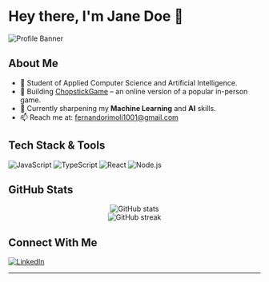# Hey there, I'm Jane Doe 👋

![Profile Banner](https://yourimageurl.com/banner.png)

## About Me

- 🏢 Student of Applied Computer Science and Artificial Intelligence.
- 🔭 Building [ChopstickGame](https://github.com/femito1/chopsticks) – an online version of a popular in-person game.
- 🌱 Currently sharpening my **Machine Learning** and **AI** skills.
- 📫 Reach me at: [fernandorimoli1001@gmail.com](mailto:fernandorimoli1001@gmail.com)

## Tech Stack & Tools

![JavaScript](https://img.shields.io/badge/JavaScript-F7DF1E?logo=javascript&logoColor=white&style=for-the-badge)
![TypeScript](https://img.shields.io/badge/TypeScript-3178C6?logo=typescript&logoColor=white&style=for-the-badge)
![React](https://img.shields.io/badge/React-20232A?logo=react&logoColor=61DAFB&style=for-the-badge)
![Node.js](https://img.shields.io/badge/Node.js-339933?logo=node.js&logoColor=white&style=for-the-badge)

## GitHub Stats

<p align="center">
  <img src="https://github-readme-stats.vercel.app/api?username=femito1&show_icons=true&theme=radical" alt="GitHub stats"/>
  <br/>
  <img src="https://github-readme-streak-stats.herokuapp.com/?user=femito1&theme=radical" alt="GitHub streak"/>
</p>


## Connect With Me

[![LinkedIn](https://img.shields.io/badge/LinkedIn-blue?logo=linkedin&logoColor=white&style=flat-square)](https://www.linkedin.com/in/fernando-rimoli-697a5b248/)

---

